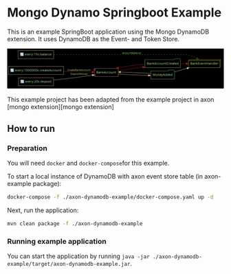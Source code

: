 # Mongo Dynamo Springboot Example

This is an example SpringBoot application using the Mongo DynamoDB extension. It uses DynamoDB as the Event- and Token Store.

![overview](application-overview.png)

This example project has been adapted from the example project in axon [mongo extension][mongo extension]

## How to run

### Preparation

You will need `docker` and `docker-compose`for this example.

To start a local instance of DynamoDB with axon event store table (in axon-example package): 

```bash
docker-compose -f ./axon-dynamodb-example/docker-compose.yaml up -d  
```

Next, run the application:

```bash
mvn clean package -f ./axon-dynamodb-example
```

### Running example application

You can start the application by running `java -jar ./axon-dynamodb-example/target/axon-dynamodb-example.jar`.

